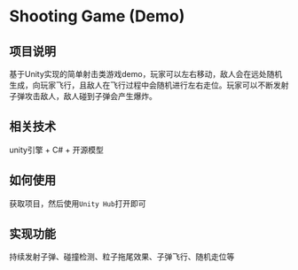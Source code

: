 # Shooting Game (Demo)

## 项目说明

基于Unity实现的简单射击类游戏demo，玩家可以左右移动，敌人会在远处随机生成，向玩家飞行，且敌人在飞行过程中会随机进行左右走位。玩家可以不断发射子弹攻击敌人，敌人碰到子弹会产生爆炸。

## 相关技术

unity引擎 + C# + 开源模型

## 如何使用

获取项目，然后使用`Unity Hub`打开即可

## 实现功能

持续发射子弹、碰撞检测、粒子拖尾效果、子弹飞行、随机走位等